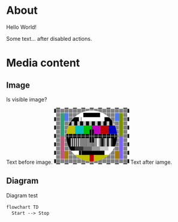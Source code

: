 # About
Hello World!

Some text... after disabled actions.

# Media content

## Image
Is visible image?

Text before image.
![small image](small-image.png)
Text after iamge.

## Diagram
Diagram test
```mermaid
flowchart TD
  Start --> Stop
```
